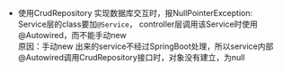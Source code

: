 - 使用CrudRepository 实现数据库交互时，报NullPointerException:   
  Service层的class要加`@Service`， controller层调用该Service时使用@Autowired，而不能手动new   
  原因：手动new 出来的service不经过SpringBoot处理，所以service内部@Autowired调用CrudRepository接口时，对象没有建立，为null  
